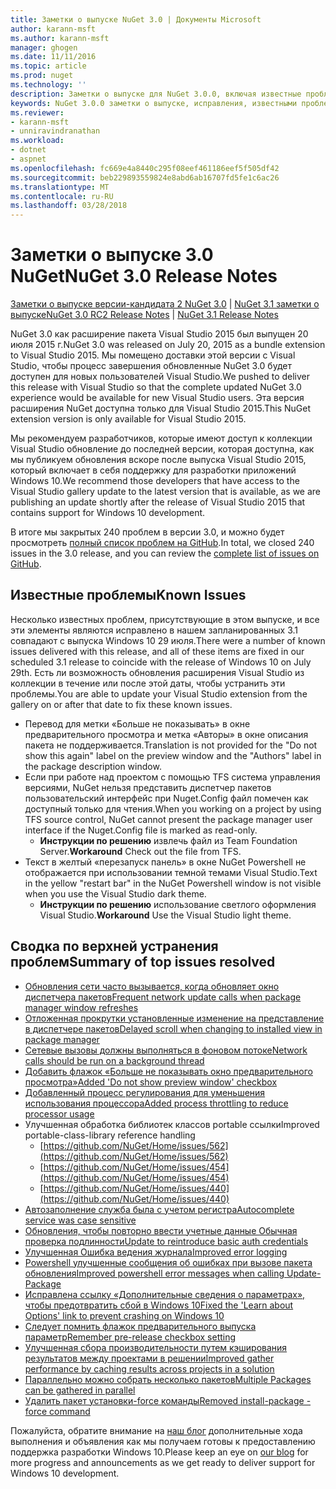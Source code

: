 ```yaml
---
title: Заметки о выпуске NuGet 3.0 | Документы Microsoft
author: karann-msft
ms.author: karann-msft
manager: ghogen
ms.date: 11/11/2016
ms.topic: article
ms.prod: nuget
ms.technology: ''
description: Заметки о выпуске для NuGet 3.0.0, включая известные проблемы, исправленные ошибки, добавленные функции и DCR.
keywords: NuGet 3.0.0 заметки о выпуске, исправления, известными проблемами, добавлены функции, DCR
ms.reviewer:
- karann-msft
- unniravindranathan
ms.workload:
- dotnet
- aspnet
ms.openlocfilehash: fc669e4a8440c295f08eef461186eef5f505df42
ms.sourcegitcommit: beb229893559824e8abd6ab16707fd5fe1c6ac26
ms.translationtype: MT
ms.contentlocale: ru-RU
ms.lasthandoff: 03/28/2018
---
```

# <a name="nuget-30-release-notes"></a><span data-ttu-id="ebba4-104">Заметки о выпуске 3.0 NuGet</span><span class="sxs-lookup"><span data-stu-id="ebba4-104">NuGet 3.0 Release Notes</span></span>

<span data-ttu-id="ebba4-105">[Заметки о выпуске версии-кандидата 2 NuGet 3.0](../release-notes/nuget-3.0-RC2.md) | [NuGet 3.1 заметки о выпуске](../release-notes/nuget-3.1.md)</span><span class="sxs-lookup"><span data-stu-id="ebba4-105">[NuGet 3.0 RC2 Release Notes](../release-notes/nuget-3.0-RC2.md) | [NuGet 3.1 Release Notes](../release-notes/nuget-3.1.md)</span></span>

<span data-ttu-id="ebba4-106">NuGet 3.0 как расширение пакета Visual Studio 2015 был выпущен 20 июля 2015 г.</span><span class="sxs-lookup"><span data-stu-id="ebba4-106">NuGet 3.0 was released on July 20, 2015 as a bundle extension to Visual Studio 2015.</span></span> <span data-ttu-id="ebba4-107">Мы помещено доставки этой версии с Visual Studio, чтобы процесс завершения обновленные NuGet 3.0 будет доступен для новых пользователей Visual Studio.</span><span class="sxs-lookup"><span data-stu-id="ebba4-107">We pushed to deliver this release with Visual Studio so that the complete updated NuGet 3.0 experience would be available for new Visual Studio users.</span></span> <span data-ttu-id="ebba4-108">Эта версия расширения NuGet доступна только для Visual Studio 2015.</span><span class="sxs-lookup"><span data-stu-id="ebba4-108">This NuGet extension version is only available for Visual Studio 2015.</span></span>

<span data-ttu-id="ebba4-109">Мы рекомендуем разработчиков, которые имеют доступ к коллекции Visual Studio обновление до последней версии, которая доступна, как мы публикуем обновления вскоре после выпуска Visual Studio 2015, который включает в себя поддержку для разработки приложений Windows 10.</span><span class="sxs-lookup"><span data-stu-id="ebba4-109">We recommend those developers that have access to the Visual Studio gallery update to the latest version that is available, as we are publishing an update shortly after the release of Visual Studio 2015 that contains support for Windows 10 development.</span></span>

<span data-ttu-id="ebba4-110">В итоге мы закрытых 240 проблем в версии 3.0, и можно будет просмотреть [полный список проблем на GitHub](https://github.com/NuGet/Home/issues?q=milestone%3A3.0.0-RTM+is%3Aclosed).</span><span class="sxs-lookup"><span data-stu-id="ebba4-110">In total, we closed 240 issues in the 3.0 release, and you can review the [complete list of issues on GitHub](https://github.com/NuGet/Home/issues?q=milestone%3A3.0.0-RTM+is%3Aclosed).</span></span>

## <a name="known-issues"></a><span data-ttu-id="ebba4-111">Известные проблемы</span><span class="sxs-lookup"><span data-stu-id="ebba4-111">Known Issues</span></span>

<span data-ttu-id="ebba4-112">Несколько известных проблем, присутствующие в этом выпуске, и все эти элементы являются исправлено в нашем запланированных 3.1 совпадают с выпуска Windows 10 29 июля.</span><span class="sxs-lookup"><span data-stu-id="ebba4-112">There were a number of known issues delivered with this release, and all of these items are fixed in our scheduled 3.1 release to coincide with the release of Windows 10 on July 29th.</span></span>  <span data-ttu-id="ebba4-113">Есть ли возможность обновления расширения Visual Studio из коллекции в течение или после этой даты, чтобы устранить эти проблемы.</span><span class="sxs-lookup"><span data-stu-id="ebba4-113">You are able to update your Visual Studio extension from the gallery on or after that date to fix these known issues.</span></span>

*  <span data-ttu-id="ebba4-114">Перевод для метки «Больше не показывать» в окне предварительного просмотра и метка «Авторы» в окне описания пакета не поддерживается.</span><span class="sxs-lookup"><span data-stu-id="ebba4-114">Translation is not provided for the "Do not show this again" label on the preview window and the "Authors" label in the package description window.</span></span>
*  <span data-ttu-id="ebba4-115">Если при работе над проектом с помощью TFS система управления версиями, NuGet нельзя представить диспетчер пакетов пользовательский интерфейс при Nuget.Config файл помечен как доступный только для чтения.</span><span class="sxs-lookup"><span data-stu-id="ebba4-115">When you working on a project by using TFS source control, NuGet cannot present the package manager user interface if the Nuget.Config file is marked as read-only.</span></span>
   * <span data-ttu-id="ebba4-116">**Инструкции по решению** извлечь файл из Team Foundation Server.</span><span class="sxs-lookup"><span data-stu-id="ebba4-116">**Workaround** Check out the file from TFS.</span></span>
*  <span data-ttu-id="ebba4-117">Текст в желтый «перезапуск панель» в окне NuGet Powershell не отображается при использовании темной темами Visual Studio.</span><span class="sxs-lookup"><span data-stu-id="ebba4-117">Text in the yellow "restart bar" in the NuGet Powershell window is not visible when you use the Visual Studio dark theme.</span></span>
   * <span data-ttu-id="ebba4-118">**Инструкции по решению** использование светлого оформления Visual Studio.</span><span class="sxs-lookup"><span data-stu-id="ebba4-118">**Workaround** Use the Visual Studio light theme.</span></span>


## <a name="summary-of-top-issues-resolved"></a><span data-ttu-id="ebba4-119">Сводка по верхней устранения проблем</span><span class="sxs-lookup"><span data-stu-id="ebba4-119">Summary of top issues resolved</span></span>

* [<span data-ttu-id="ebba4-120">Обновления сети часто вызывается, когда обновляет окно диспетчера пакетов</span><span class="sxs-lookup"><span data-stu-id="ebba4-120">Frequent network update calls when package manager window refreshes</span></span>](https://github.com/NuGet/Home/issues/515)
* [<span data-ttu-id="ebba4-121">Отложенная прокрутки установленные изменение на представление в диспетчере пакетов</span><span class="sxs-lookup"><span data-stu-id="ebba4-121">Delayed scroll when changing to installed view in package manager</span></span>](https://github.com/NuGet/Home/issues/519)
* [<span data-ttu-id="ebba4-122">Сетевые вызовы должны выполняться в фоновом потоке</span><span class="sxs-lookup"><span data-stu-id="ebba4-122">Network calls should be run on a background thread</span></span>](https://github.com/NuGet/Home/issues/516)
* [<span data-ttu-id="ebba4-123">Добавить флажок «Больше не показывать окно предварительного просмотра»</span><span class="sxs-lookup"><span data-stu-id="ebba4-123">Added 'Do not show preview window' checkbox</span></span>](https://github.com/NuGet/Home/issues/566)
* [<span data-ttu-id="ebba4-124">Добавленный процесс регулирования для уменьшения использования процессора</span><span class="sxs-lookup"><span data-stu-id="ebba4-124">Added process throttling to reduce processor usage</span></span>](https://github.com/NuGet/Home/issues/356)
* <span data-ttu-id="ebba4-125">Улучшенная обработка библиотек классов portable ссылки</span><span class="sxs-lookup"><span data-stu-id="ebba4-125">Improved portable-class-library reference handling</span></span>
    * [https://github.com/NuGet/Home/issues/562](https://github.com/NuGet/Home/issues/562)
    * [https://github.com/NuGet/Home/issues/454](https://github.com/NuGet/Home/issues/454)
    * [https://github.com/NuGet/Home/issues/440](https://github.com/NuGet/Home/issues/440)
* [<span data-ttu-id="ebba4-126">Автозаполнение служба была с учетом регистра</span><span class="sxs-lookup"><span data-stu-id="ebba4-126">Autocomplete service was case sensitive</span></span>](https://github.com/NuGet/Home/issues/198)
* [<span data-ttu-id="ebba4-127">Обновления, чтобы повторно ввести учетные данные Обычная проверка подлинности</span><span class="sxs-lookup"><span data-stu-id="ebba4-127">Update to reintroduce basic auth credentials</span></span>](https://github.com/NuGet/Home/issues/456)
* [<span data-ttu-id="ebba4-128">Улучшенная Ошибка ведения журнала</span><span class="sxs-lookup"><span data-stu-id="ebba4-128">Improved error logging</span></span>](https://github.com/NuGet/Home/issues/407)
* [<span data-ttu-id="ebba4-129">Powershell улучшенные сообщения об ошибках при вызове пакета обновления</span><span class="sxs-lookup"><span data-stu-id="ebba4-129">Improved powershell error messages when calling Update-Package</span></span>](https://github.com/NuGet/Home/issues/5)
* [<span data-ttu-id="ebba4-130">Исправлена ссылку «Дополнительные сведения о параметрах», чтобы предотвратить сбой в Windows 10</span><span class="sxs-lookup"><span data-stu-id="ebba4-130">Fixed the 'Learn about Options' link to prevent crashing on Windows 10</span></span>](https://github.com/NuGet/Home/issues/822)
* [<span data-ttu-id="ebba4-131">Следует помнить флажок предварительного выпуска параметр</span><span class="sxs-lookup"><span data-stu-id="ebba4-131">Remember pre-release checkbox setting</span></span>](https://github.com/NuGet/Home/issues/732)
* [<span data-ttu-id="ebba4-132">Улучшенная сбора производительности путем кэширования результатов между проектами в решении</span><span class="sxs-lookup"><span data-stu-id="ebba4-132">Improved gather performance by caching results across projects in a solution</span></span>](https://github.com/NuGet/Home/issues/721)
* [<span data-ttu-id="ebba4-133">Параллельно можно собрать несколько пакетов</span><span class="sxs-lookup"><span data-stu-id="ebba4-133">Multiple Packages can be gathered in parallel</span></span>](https://github.com/NuGet/Home/issues/713)
* [<span data-ttu-id="ebba4-134">Удалить пакет установки-force команды</span><span class="sxs-lookup"><span data-stu-id="ebba4-134">Removed install-package -force command</span></span>](https://github.com/NuGet/Home/issues/697)

<span data-ttu-id="ebba4-135">Пожалуйста, обратите внимание на [наш блог](http://blog.nuget.org) дополнительные хода выполнения и объявления как мы получаем готовы к предоставлению поддержка разработки Windows 10.</span><span class="sxs-lookup"><span data-stu-id="ebba4-135">Please keep an eye on [our blog](http://blog.nuget.org) for more progress and announcements as we get ready to deliver support for Windows 10 development.</span></span>